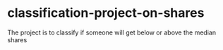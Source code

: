 # classification-project-on-shares
The project is to classify if someone will get below or above the median shares
